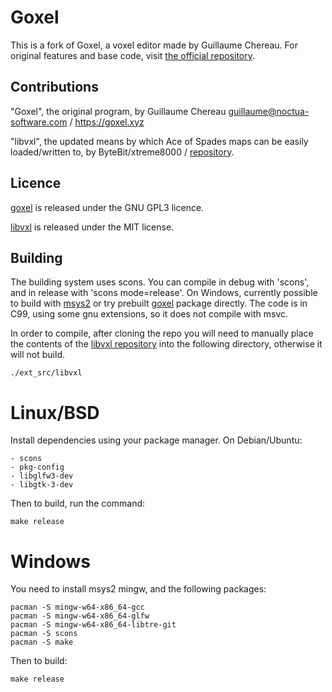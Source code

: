 
Goxel
=====

This is a fork of Goxel, a voxel editor made by Guillaume Chereau.
For original features and base code, visit [the official repository](
https://github.com/guillaumechereau/goxel).

Contributions
------
"Goxel", the original program, by Guillaume Chereau <guillaume@noctua-software.com> / https://goxel.xyz

"libvxl", the updated means by which Ace of Spades maps can be easily loaded/written to, by ByteBit/xtreme8000 / [repository](https://github.com/xtreme8000/libvxl).

Licence
-------

[goxel](https://github.com/guillaumechereau/goxel) is released under the GNU GPL3 licence.

[libvxl](https://github.com/xtreme8000/libvxl) is released under the MIT license.


Building
--------

The building system uses scons.  You can compile in debug with 'scons', and in
release with 'scons mode=release'.  On Windows, currently possible to build
with [msys2](https://www.msys2.org/) or try prebuilt
[goxel](https://packages.msys2.org/base/mingw-w64-goxel) package directly.
The code is in C99, using some gnu extensions, so it does not compile
with msvc.

In order to compile, after cloning the repo you will need to manually place the contents of the [libvxl repository](https://github.com/xtreme8000/libvxl) into the following directory, otherwise it will not build.

    ./ext_src/libvxl


# Linux/BSD

Install dependencies using your package manager.  On Debian/Ubuntu:

    - scons
    - pkg-config
    - libglfw3-dev
    - libgtk-3-dev

Then to build, run the command:

    make release

# Windows

You need to install msys2 mingw, and the following packages:

    pacman -S mingw-w64-x86_64-gcc
    pacman -S mingw-w64-x86_64-glfw
    pacman -S mingw-w64-x86_64-libtre-git
    pacman -S scons
    pacman -S make

Then to build:

    make release

